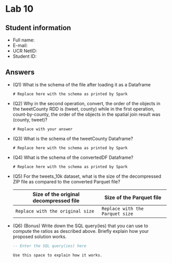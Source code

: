 # Lab 10

## Student information

* Full name:
* E-mail:
* UCR NetID:
* Student ID:

## Answers

* (Q1) What is the schema of the file after loading it as a Dataframe

    ```text
    # Replace here with the schema as printed by Spark
    ```

* (Q2) Why in the second operation, convert, the order of the objects in the  tweetCounty RDD is (tweet, county) while in the first operation, count-by-county, the order of the objects in the spatial join result was (county, tweet)?

    ```text
    # Replace with your answer
    ```

* (Q3) What is the schema of the tweetCounty Dataframe?

    ```text
    # Replace here with the schema as printed by Spark
    ```

* (Q4) What is the schema of the convertedDF Dataframe?

    ```text
    # Replace here with the schema as printed by Spark
    ```

* (Q5) For the tweets_10k dataset, what is the size of the decompressed ZIP file as compared to the converted Parquet file?

    | Size of the original decompressed file | Size of the Parquet file |
    | - | - |
    |  `Replace with the original size` | `Replace with the Parquet size` |

* (Q6) (Bonus) Write down the SQL query(ies) that you can use to compute the ratios as described above. Briefly explain how your proposed solution works.

    ```SQL
    -- Enter the SQL query(ies) here
    ```

    ```text
    Use this space to explain how it works.
    ```
